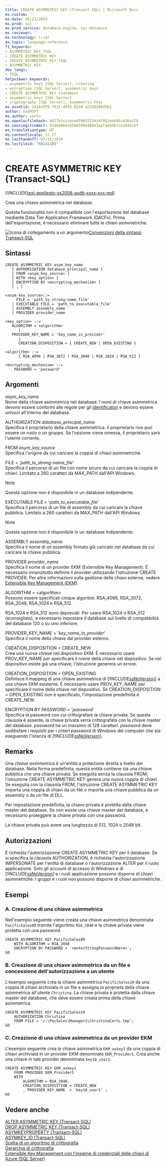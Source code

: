 ```yaml
---
title: CREATE ASYMMETRIC KEY (Transact-SQL) | Microsoft Docs
ms.custom: ''
ms.date: 05/23/2019
ms.prod: sql
ms.prod_service: database-engine, sql-database
ms.reviewer: ''
ms.technology: t-sql
ms.topic: language-reference
f1_keywords:
- ASYMMETRIC_KEY_TSQL
- CREATE ASYMMETRIC KEY
- CREATE_ASYMMETRIC_KEY_TSQL
- ASYMMETRIC KEY
dev_langs:
- TSQL
helpviewer_keywords:
- asymmetric keys [SQL Server], creating
- encryption [SQL Server], asymmetric keys
- CREATE ASYMMETRIC KEY statement
- asymmetric keys [SQL Server]
- cryptography [SQL Server], asymmetric keys
ms.assetid: 141bc976-7631-49f6-82bd-a235028645b1
author: VanMSFT
ms.author: vanto
ms.openlocfilehash: b017b3cccbce4f993723d24f952eb605ce36a376
ms.sourcegitcommit: b2464064c0566590e486a3aafae6d67ce2645cef
ms.translationtype: HT
ms.contentlocale: it-IT
ms.lasthandoff: 07/15/2019
ms.locfileid: "68141103"
---
```

# <a name="create-asymmetric-key-transact-sql"></a>CREATE ASYMMETRIC KEY (Transact-SQL)
[!INCLUDE[tsql-appliesto-ss2008-asdb-xxxx-xxx-md](../../includes/tsql-appliesto-ss2008-asdb-xxxx-xxx-md.md)]

  Crea una chiave asimmetrica nel database.  
  
 Questa funzionalità non è compatibile con l'esportazione del database mediante Data Tier Application Framework (DACFx). Prima dell'esportazione, è necessario eliminare tutte le chiavi asimmetriche.  
  
 ![Icona di collegamento a un argomento](../../database-engine/configure-windows/media/topic-link.gif "Icona di collegamento a un argomento")[Convenzioni della sintassi Transact-SQL](../../t-sql/language-elements/transact-sql-syntax-conventions-transact-sql.md)  
  
## <a name="syntax"></a>Sintassi  
  
```  
CREATE ASYMMETRIC KEY asym_key_name   
   [ AUTHORIZATION database_principal_name ]  
   [ FROM <asym_key_source> ]  
   [ WITH <key_option> ] 
   [ ENCRYPTION BY <encrypting_mechanism> ] 
   [ ; ]
  
<asym_key_source>::=  
     FILE = 'path_to_strong-name_file'  
   | EXECUTABLE FILE = 'path_to_executable_file'  
   | ASSEMBLY assembly_name  
   | PROVIDER provider_name  
  
<key_option> ::=  
   ALGORITHM = <algorithm>  
      |  
   PROVIDER_KEY_NAME = 'key_name_in_provider'  
      |  
      CREATION_DISPOSITION = { CREATE_NEW | OPEN_EXISTING }  
  
<algorithm> ::=  
      { RSA_4096 | RSA_3072 | RSA_2048 | RSA_1024 | RSA_512 }   
  
<encrypting_mechanism> ::=  
    PASSWORD = 'password'   
```  
  
## <a name="arguments"></a>Argomenti  
 *asym_key_name*  
 Nome della chiave asimmetrica nel database. I nomi di chiave asimmetrica devono essere conformi alle regole per gli [identificatori](../../relational-databases/databases/database-identifiers.md) e devono essere univoci all'interno del database.  

 AUTHORIZATION *database_principal_name*  
 Specifica il proprietario della chiave asimmetrica. Il proprietario non può essere un ruolo o un gruppo. Se l'opzione viene omessa, il proprietario sarà l'utente corrente.  
  
 FROM *asym_key_source*  
 Specifica l'origine da cui caricare la coppia di chiavi asimmetriche.  
  
 FILE = '*path_to_strong-name_file*'  
 Specifica il percorso di un file con nome sicuro da cui caricare la coppia di chiavi. Limitato a 260 caratteri da MAX_PATH dall'API Windows.  
  
> [!NOTE]  
>  Questa opzione non è disponibile in un database indipendente.  
  
 EXECUTABLE FILE = '*path_to_executable_file*'  
 Specifica il percorso di un file di assembly da cui caricare la chiave pubblica. Limitato a 260 caratteri da MAX_PATH dall'API Windows.  
  
> [!NOTE]  
>  Questa opzione non è disponibile in un database indipendente.  
  
 ASSEMBLY *assembly_name*  
 Specifica il nome di un assembly firmato già caricato nel database da cui caricare la chiave pubblica.  
  
 PROVIDER *provider_name*  
 Specifica il nome di un provider EKM (Extensible Key Management). È necessario innanzitutto definire il provider utilizzando l'istruzione CREATE PROVIDER. Per altre informazioni sulla gestione delle chiavi esterne, vedere [Extensible Key Management &#40;EKM&#41;](../../relational-databases/security/encryption/extensible-key-management-ekm.md).  
  
 ALGORITHM = \<algorithm>  
 Possono essere specificati cinque algoritmi: RSA_4096, RSA_3072, RSA_2048, RSA_1024 e RSA_512.  
  
 RSA_1024 e RSA_512 sono deprecati. Per usare RSA_1024 o RSA_512 (sconsigliato), è necessario impostare il database sul livello di compatibilità del database 120 o su uno inferiore.  
  
 PROVIDER_KEY_NAME = '*key_name_in_provider*'  
 Specifica il nome della chiave dal provider esterno.  
  
 CREATION_DISPOSITION = CREATE_NEW  
 Crea una nuova chiave nel dispositivo EKM. È necessario usare PROV_KEY_NAME per specificare il nome della chiave nel dispositivo. Se nel dispositivo esiste già una chiave, l'istruzione genererà un errore.  
  
 CREATION_DISPOSITION = OPEN_EXISTING  
 Definisce il mapping di una chiave asimmetrica di [!INCLUDE[ssNoVersion](../../includes/ssnoversion-md.md)] a una chiave EKM esistente. È necessario usare PROV_KEY_NAME per specificare il nome della chiave nel dispositivo. Se CREATION_DISPOSITION = OPEN_EXISTING non è specificato, l'impostazione predefinita è CREATE_NEW.  
  
 ENCRYPTION BY PASSWORD = '*password*'  
 Specifica la password con cui crittografare la chiave privata. Se questa clausola è assente, la chiave privata verrà crittografata con la chiave master del database. *password* ha un massimo di 128 caratteri. *password* deve soddisfare i requisiti per i criteri password di Windows del computer che sta eseguendo l'istanza di [!INCLUDE[ssNoVersion](../../includes/ssnoversion-md.md)].  
  
## <a name="remarks"></a>Remarks  
 Una *chiave asimmetrica* è un'entità a protezione diretta a livello del database. Nella forma predefinita, questa entità contiene sia una chiave pubblica che una chiave privata. Se eseguita senza la clausola FROM, l'istruzione CREATE ASYMMETRIC KEY genera una nuova coppia di chiavi. Se eseguita con la clausola FROM, l'istruzione CREATE ASYMMETRIC KEY importa una coppia di chiavi da un file o importa una chiave pubblica da un assembly o da un file di DLL.  
  
 Per impostazione predefinita, la chiave privata è protetta dalla chiave master del database. Se non esiste una chiave master del database, è necessario proteggere la chiave privata con una password.  
  
 La chiave privata può avere una lunghezza di 512, 1024 o 2048 bit.  
  
## <a name="permissions"></a>Autorizzazioni  
 È richiesta l'autorizzazione CREATE ASYMMETRIC KEY per il database. Se si specifica la clausola AUTHORIZATION, è richiesta l'autorizzazione IMPERSONATE per l'entità di database o l'autorizzazione ALTER per il ruolo applicazione. Solo gli account di accesso di Windows e di [!INCLUDE[ssNoVersion](../../includes/ssnoversion-md.md)] e i ruoli applicazione possono disporre di chiavi asimmetriche. I gruppi e i ruoli non possono disporre di chiavi asimmetriche.  
  
## <a name="examples"></a>Esempi  
  
### <a name="a-creating-an-asymmetric-key"></a>A. Creazione di una chiave asimmetrica  
 Nell'esempio seguente viene creata una chiave asimmetrica denominata `PacificSales09` tramite l'algoritmo `RSA_2048` e la chiave privata viene protetta con una password.  
  
```  
CREATE ASYMMETRIC KEY PacificSales09   
    WITH ALGORITHM = RSA_2048   
    ENCRYPTION BY PASSWORD = '<enterStrongPasswordHere>';   
GO  
```  
  
### <a name="b-creating-an-asymmetric-key-from-a-file-giving-authorization-to-a-user"></a>B. Creazione di una chiave asimmetrica da un file e concessione dell'autorizzazione a un utente  
 L'esempio seguente crea la chiave asimmetrica `PacificSales19` da una coppia di chiavi archiviata in un file e assegna la proprietà della chiave asimmetrica all'utente `Christina`. La chiave privata è protetta dalla chiave master del database, che deve essere creata prima della chiave asimmetrica.  
  
```  
CREATE ASYMMETRIC KEY PacificSales19  
    AUTHORIZATION Christina  
    FROM FILE = 'c:\PacSales\Managers\ChristinaCerts.tmp';  
GO  
```  
  
### <a name="c-creating-an-asymmetric-key-from-an-ekm-provider"></a>C. Creazione di una chiave asimmetrica da un provider EKM  
 L'esempio seguente crea la chiave asimmetrica `EKM_askey1` da una coppia di chiavi archiviata in un provider EKM denominato `EKM_Provider1`. Crea anche una chiave in tale provider denominata `key10_user1`.  
  
```  
CREATE ASYMMETRIC KEY EKM_askey1   
    FROM PROVIDER EKM_Provider1  
    WITH   
        ALGORITHM = RSA_2048,   
        CREATION_DISPOSITION = CREATE_NEW  
        , PROVIDER_KEY_NAME  = 'key10_user1' ;  
GO  
```  
  
## <a name="see-also"></a>Vedere anche  
 [ALTER ASYMMETRIC KEY &#40;Transact-SQL&#41;](../../t-sql/statements/alter-asymmetric-key-transact-sql.md)  
 [DROP ASYMMETRIC KEY &#40;Transact-SQL&#41;](../../t-sql/statements/drop-asymmetric-key-transact-sql.md)  
 [ASYMKEYPROPERTY &#40;Transact-SQL&#41;](../../t-sql/functions/asymkeyproperty-transact-sql.md)  
 [ASYMKEY_ID &#40;Transact-SQL&#41;](../../t-sql/functions/asymkey-id-transact-sql.md)  
 [Scelta di un algoritmo di crittografia](../../relational-databases/security/encryption/choose-an-encryption-algorithm.md)  
 [Gerarchia di crittografia](../../relational-databases/security/encryption/encryption-hierarchy.md)  
 [Extensible Key Management con l'insieme di credenziali delle chiavi di Azure &#40;SQL Server&#41;](../../relational-databases/security/encryption/extensible-key-management-using-azure-key-vault-sql-server.md)  
  
  

